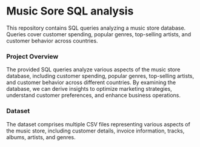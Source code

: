 # Music Sore SQL analysis

This repository contains SQL queries analyzing a music store database. Queries cover customer spending, popular genres, top-selling artists, and customer behavior across countries.

### Project Overview
The provided SQL queries analyze various aspects of the music store database, including customer spending, popular genres, top-selling artists, and customer behavior across different countries. By examining the database, we can derive insights to optimize marketing strategies, understand customer preferences, and enhance business operations.

### Dataset
The dataset comprises multiple CSV files representing various aspects of the music store, including customer details, invoice information, tracks, albums, artists, and genres.

